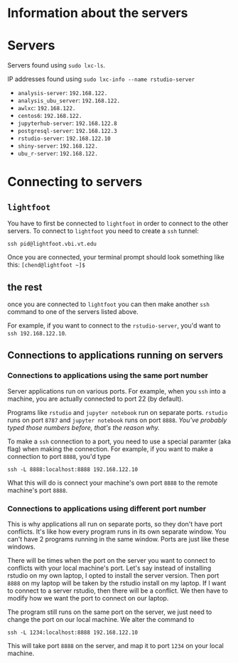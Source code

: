 # Information about the servers

# Servers

Servers found using `sudo lxc-ls`.

IP addresses found using `sudo lxc-info --name rstudio-server`

- `analysis-server`: `192.168.122.`
- `analysis_ubu_server`: `192.168.122.`
- `awlxc`: `192.168.122.`
- `centos6`: `192.168.122.`
- `jupyterhub-server`: `192.168.122.8`
- `postgresql-server`: `192.168.122.3`
- `rstudio-server`: `192.168.122.10`
- `shiny-server`: `192.168.122.`
- `ubu_r-server`: `192.168.122.`

# Connecting to servers

## `lightfoot`

You have to first be connected to `lightfoot` in order to connect to the other servers.
To connect to `lightfoot` you need to create a `ssh` tunnel:

`ssh pid@lightfoot.vbi.vt.edu`

Once you are connected, your terminal prompt should look something like this: `[chend@lightfoot ~]$ `

## the rest

once you are connected to `lightfoot` you can then make another `ssh` command to one of the servers listed above.

For example, if you want to connect to the `rstudio-server`, you'd want to `ssh 192.168.122.10`.

## Connections to applications running on servers

### Connections to applications using the same port number

Server applications run on various ports.
For example, when you `ssh` into a machine, you are actually connected to port 22 (by default).

Programs like `rstudio` and `jupyter notebook` run on separate ports.
`rstudio` runs on port `8787` and `jupyter notebook` runs on port `8888`.
*You've probably typed those numbers before, that's the reason why.*

To make a `ssh` connection to a port, you need to use a special paramter (aka flag) when making the connection.
For example, if you want to make a connection to port `8888`, you'd type

`ssh -L 8888:localhost:8888 192.168.122.10`

What this will do is connect your machine's own port `8888` to the remote machine's port `8888`.

### Connections to applications using different port number

This is why applications all run on separate ports, so they don't have port conflicts.
It's like how every program runs in its own separate window.
You can't have 2 programs running in the same window.
Ports are just like these windows.

There will be times when the port on the server you want to connect to conflicts with your local machine's port.
Let's say instead of installing rstudio on my own laptop, I opted to install the server version.
Then port `8888` on my laptop will be taken by the rstudio install on my laptop.
If I want to connect to a server rstudio, then there will be a conflict.
We then have to modify how we want the port to connect on our laptop.

The program still runs on the same port on the server, we just need to change the port on our local machine.
We alter the command to

`ssh -L 1234:localhost:8888 192.168.122.10`

This will take port `8888` on the server, and map it to port `1234` on your local machine.
